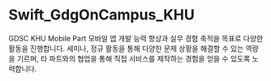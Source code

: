 # Swift_GdgOnCampus_KHU
GDSC KHU Mobile Part   모바일 앱 개발 능력 향상과 실무 경험 축적을 목표로 다양한 활동을 진행합니다.  세미나, 정규 활동을 통해 다양한 문제 상황을 해결할 수 있는 역량을 기르며, 타 파트와의 협업을 통해 직접 서비스를 제작하는 경험을 얻을 수 있도록 노력합니다.
